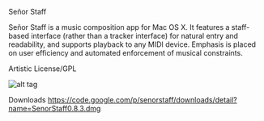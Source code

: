 Señor Staff

Señor Staff is a music composition app for Mac OS X. It features a staff-based interface (rather than a tracker interface) for natural entry and readability, and supports playback to any MIDI device. Emphasis is placed on user efficiency and automated enforcement of musical constraints.


Artistic License/GPL

![alt tag](https://raw.githubusercontent.com/johndpope/senorstaff/master/img.png)

Downloads
https://code.google.com/p/senorstaff/downloads/detail?name=SenorStaff0.8.3.dmg

